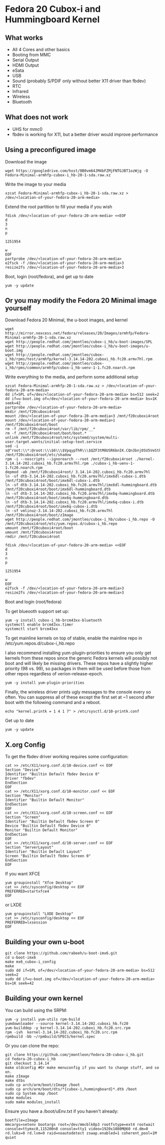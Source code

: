 Fedora 20 Cubox-i and Hummingboard Kernel
==============

What works
--------------
- All 4 Cores and other basics
- Booting from MMC
- Serial Output
- HDMI Output
- eSata
- USB
- Sound (probably S/PDIF only without better X11 driver than fbdev)
- RTC
- Infrared
- Wireless
- Bluetooth

What does not work
--------------
- UHS for mmc0
- fbdev is working for X11, but a better driver would improve performance

Using a preconfigured image
--------------
Download the image

    wget https://googledrive.com/host/0B0vm64JM4bFZMjFNTGJBT1ozWjg -O Fedora-Minimal-armhfp-cubox-i_hb-20-1-sda.raw.xz

Write the image to your media

    xzcat Fedora-Minimal-armhfp-cubox-i_hb-20-1-sda.raw.xz > /dev/<location-of-your-fedora-20-arm-media>

Extend the root partition to fill your media if you wish

    fdisk /dev/<location-of-your-fedora-20-arm-media> <<EOF
    d
    3
    n
    p

    1251954

    w
    EOF
    partprobe /dev/<location-of-your-fedora-20-arm-media>
    e2fsck -f /dev/<location-of-your-fedora-20-arm-media>3
    resize2fs /dev/<location-of-your-fedora-20-arm-media>3

Boot, login (root/fedora), and get up to date

    yum -y update

Or you may modify the Fedora 20 Minimal image yourself
--------------
Download Fedora 20 Minimal, the u-boot images, and kernel

    wget http://mirror.nexcess.net/fedora/releases/20/Images/armhfp/Fedora-Minimal-armhfp-20-1-sda.raw.xz
    wget http://people.redhat.com/jmontleo/cubox-i_hb/u-boot-images/SPL
    wget http://people.redhat.com/jmontleo/cubox-i_hb/u-boot-images/u-boot.img
    wget http://people.redhat.com/jmontleo/cubox-i_hb/rpms/test/armhfp/kernel-3.14.14-202.cuboxi_hb.fc20.armv7hl.rpm
    wget http://people.redhat.com/jmontleo/cubox-i_hb/rpms/common/armhfp/cubox-i_hb-uenv-1-1.fc20.noarch.rpm

Write everything to the media, and perform some additional setup

    xzcat Fedora-Minimal-armhfp-20-1-sda.raw.xz > /dev/<location-of-your-fedora-20-arm-media>
    dd if=SPL of=/dev/<location-of-your-fedora-20-arm-media> bs=512 seek=2
    dd if=u-boot.img of=/dev/<location-of-your-fedora-20-arm-media> bs=1K seek=42
    partprobe /dev/<location-of-your-fedora-20-arm-media>
    mkdir /mnt/f20cuboxi4root
    mount /dev/<location-of-your-fedora-20-arm-media>3 /mnt/f20cuboxi4root
    mount /dev/<location-of-your-fedora-20-arm-media>1 /mnt/f20cuboxi4root/boot
    rm -f /mnt/f20cuboxi4root/var/lib/rpm/__*
    rm -f /mnt/f20cuboxi4root/boot/boot.*
    unlink /mnt/f20cuboxi4root/etc/systemd/system/multi-user.target.wants/initial-setup-text.service
    sed -i s@^root:\\*:@root:\\\$6\\\$VpqypThR\\\$QZF3tM8USR6bnIK.CQn3bnj0SU5VeStkKA56ZEtAoPCECe23RqPgWzafuoKGzdWzUz9z8ctjSEhHrVg63wzra0:@g /mnt/f20cuboxi4root/etc/shadow
    rpm -i --noscripts --ignorearch --root /mnt/f20cuboxi4root ./kernel-3.14.14-202.cuboxi_hb.fc20.armv7hl.rpm ./cubox-i_hb-uenv-1-1.fc20.noarch.rpm
    depmod -ab /mnt/f20cuboxi4root/ 3.14.14-202.cuboxi_hb.fc20.armv7hl
    ln -sf dtb-3.14.14-202.cuboxi_hb.fc20.armv7hl/imx6dl-cubox-i.dtb /mnt/f20cuboxi4root/boot/imx6dl-cubox-i.dtb
    ln -sf dtb-3.14.14-202.cuboxi_hb.fc20.armv7hl/imx6dl-hummingboard.dtb /mnt/f20cuboxi4root/boot/imx6dl-hummingboard.dtb
    ln -sf dtb-3.14.14-202.cuboxi_hb.fc20.armv7hl/imx6q-hummingboard.dtb /mnt/f20cuboxi4root/boot/imx6q-hummingboard.dtb
    ln -sf dtb-3.14.14-202.cuboxi_hb.fc20.armv7hl/imx6q-cubox-i.dtb /mnt/f20cuboxi4root/boot/imx6q-cubox-i.dtb
    ln -sf vmlinuz-3.14.14-202.cuboxi_hb.fc20.armv7hl /mnt/f20cuboxi4root/boot/zImage
    wget http://people.redhat.com/jmontleo/cubox-i_hb/cubox-i_hb.repo -O /mnt/f20cuboxi4root/etc/yum.repos.d/cubox-i_hb.repo
    umount /mnt/f20cuboxi4root/boot
    umount /mnt/f20cuboxi4root
    rmdir /mnt/f20cuboxi4root

    fdisk /dev/<location-of-your-fedora-20-arm-media> <<EOF
    d
    3
    n
    p

    1251954

    w
    EOF
    e2fsck -f /dev/<location-of-your-fedora-20-arm-media>3
    resize2fs /dev/<location-of-your-fedora-20-arm-media>3

Boot and login (root/fedora)

To get blueooth support set up:

    yum -y install cubox-i_hb-brcm43xx-bluetooth 
    systemctl enable brcm43xx.timer
    systemctl start brcm43xx

To get mainline kernels on top of stable, enable the mainline repo in /etc/yum.repos.d/cubox-i_hb.repo

I also recommend installing yum-plugin-priorities to ensure you only get kernels from these repos since the generic Fedora kernels will possibly not boot and will likely be missing drivers. These repos have a slightly higher priority (98 vs. 99), so packages in them will be used before those from other repos regardless of verion-release-epoch.

    yum -y install yum-plugin-priorities

Finally, the wireless driver prints ugly messages to the console every so often. You can suppress all of these except the first set at ~1 second after boot with the following command and a reboot.

    echo "kernel.printk = 1 4 1 7" > /etc/sysctl.d/10-printk.conf

Get up to date

    yum -y update


X.org Config
--------------

To get the fbdev driver working requires some configuration:

    cat >> /etc/X11/xorg.conf.d/10-device.conf << EOF
    Section "Device"
    Identifier "Builtin Default fbdev Device 0"
    Driver "fbdev"
    EndSection
    EOF
    cat >> /etc/X11/xorg.conf.d/10-monitor.conf << EOF
    Section "Monitor"
    Identifier "Builtin Default Monitor"
    EndSection
    EOF
    cat >> /etc/X11/xorg.conf.d/10-screen.conf << EOF
    Section "Screen"
    Identifier "Builtin Default fbdev Screen 0"
    Device "Builtin Default fbdev Device 0"
    Monitor "Builtin Default Monitor"
    EndSection
    EOF
    cat >> /etc/X11/xorg.conf.d/10-server.conf << EOF
    Section "ServerLayout"
    Identifier "Builtin Default Layout"
    Screen "Builtin Default fbdev Screen 0"
    EndSection
    EOF
    
If you want XFCE

    yum groupinstall "Xfce Desktop"
    cat >> /etc/sysconfig/desktop << EOF
    PREFERRED=startxfce4
    EOF

or LXDE
   
    yum groupinstall "LXDE Desktop"
    cat >> /etc/sysconfig/desktop << EOF
    PREFERRED=lxsession
    EOF   

Building your own u-boot
--------------
    git clone https://github.com/rabeeh/u-boot-imx6.git
    cd u-boot-imx6
    make mx6_cubox-i_config
    make
    sudo dd if=SPL of=/dev/<location-of-your-fedora-20-arm-media> bs=512 seek=2
    sudo dd if=u-boot.img of=/dev/<location-of-your-fedora-20-arm-media> bs=1K seek=42

Building your own kernel
--------------
You can build using the SRPM:

    yum -y install yum-utils rpm-build
    yumdownloader --source kernel-3.14.14-202.cuboxi_hb.fc20
    yum-builddep -y kernel-3.14.14-202.cuboxi_hb.fc20.src.rpm
    rpm -ivh  kernel-3.14.14-202.cuboxi_hb.fc20.src.rpm
    rpmbuild -bb ~/rpmbuild/SPECS/kernel.spec

Or you can clone the repo:

    git clone https://github.com/jmontleon/fedora-20-cubox-i_hb.git
    cd fedora-20-cubox-i_hb
    git checkout 3.14.14
    make oldconfig #Or make menuconfig if you want to change stuff, and so on.
    make zImage
    make dtbs
    sudo cp arch/arm/boot/zImage /boot
    sudo cp arch/arm/boot/dts/*{cubox-i,hummingboard}*.dtb /boot
    sudo cp System.map /boot
    make modules
    sudo make modules_install

Ensure you have a /boot/uEnv.txt if you haven't already:

    bootfile=zImage
    mmcargs=setenv bootargs root=/dev/mmcblk0p3 rootfstype=ext4 rootwait console=ttymxc0,115200n8 console=tty1 video=1920x1080M@60 rd.dm=0 rd.luks=0 rd.lvm=0 raid=noautodetect zswap.enabled=1 coherent_pool=1M quiet
